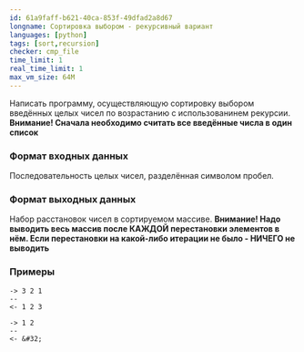 ```yaml
---
id: 61a9faff-b621-40ca-853f-49dfad2a8d67
longname: Сортировка выбором - рекурсивный вариант
languages: [python]
tags: [sort,recursion]
checker: cmp_file
time_limit: 1
real_time_limit: 1
max_vm_size: 64M
---
```



Написать программу, осуществляющую сортировку выбором введённых целых чисел по возрастанию c использованинем рекурсии.
**Внимание! Сначала необходимо считать все введённые числа в один список**

### Формат входных данных

Последовательность целых чисел, разделённая символом пробел.

### Формат выходных данных

Набор расстановок чисел в сортируемом массиве.
**Внимание! Надо выводить весь массив после КАЖДОЙ перестановки элементов в нём. Если перестановки
на какой-либо итерации не было - НИЧЕГО не выводить**

### Примеры

```
-> 3 2 1
--
<- 1 2 3
```

```
-> 1 2
--
<- &#32;
```
